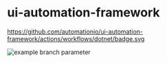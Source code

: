 # ui-automation-framework

https://github.com/automationio/ui-automation-framework/actions/workflows/dotnet/badge.svg

![example branch parameter](https://github.com/automationio/ui-automation-framework/actions/workflows/DotNet.yml/badge.svg?branch=main)
